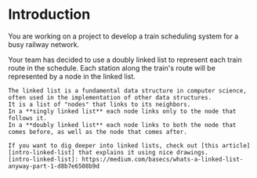 # Introduction

You are working on a project to develop a train scheduling system for a busy railway network.

Your team has decided to use a doubly linked list to represent each train route in the schedule.
Each station along the train's route will be represented by a node in the linked list.

```exercism/note
The linked list is a fundamental data structure in computer science, often used in the implementation of other data structures.
It is a list of "nodes" that links to its neighbors.
In a **singly linked list** each node links only to the node that follows it.
In a **doubly linked list** each node links to both the node that comes before, as well as the node that comes after.

If you want to dig deeper into linked lists, check out [this article][intro-linked-list] that explains it using nice drawings.
[intro-linked-list]: https://medium.com/basecs/whats-a-linked-list-anyway-part-1-d8b7e6508b9d
```
